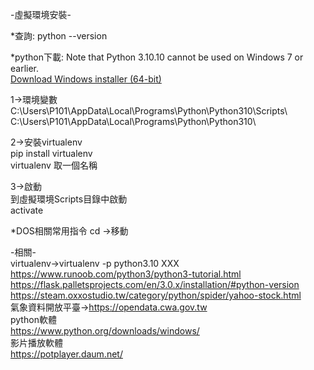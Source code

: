 -虛擬環境安裝-  

*查詢: python --version  

  
*python下載:
Note that Python 3.10.10 cannot be used on Windows 7 or earlier.  
[Download Windows installer (64-bit)](https://www.python.org/ftp/python/3.10.10/python-3.10.10-amd64.exe)  

1->環境變數  
C:\Users\P101\AppData\Local\Programs\Python\Python310\Scripts\  
C:\Users\P101\AppData\Local\Programs\Python\Python310\  
  
2->安裝virtualenv  
pip install virtualenv  
virtualenv 取一個名稱  
  
3->啟動  
到虛擬環境Scripts目錄中啟動  
activate  


*DOS相關常用指令
cd ->移動
  
-相關-  
virtualenv->virtualenv -p python3.10 XXX  
https://www.runoob.com/python3/python3-tutorial.html  
https://flask.palletsprojects.com/en/3.0.x/installation/#python-version  
https://steam.oxxostudio.tw/category/python/spider/yahoo-stock.html  
氣象資料開放平臺->https://opendata.cwa.gov.tw  
python軟體  
https://www.python.org/downloads/windows/  
影片播放軟體  
https://potplayer.daum.net/  

